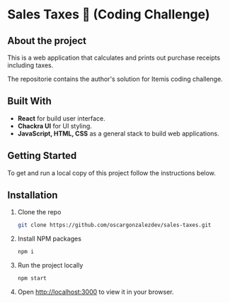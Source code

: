 # Sales Taxes 🛒 (Coding Challenge)

## About the project

This is a web application that calculates and prints out purchase receipts including taxes. <br/>

The repositorie contains the author's solution for Itemis coding challenge.


## Built With

* <strong>React</strong> for build user interface.
* <strong>Chackra UI</strong> for UI styling.
* <strong>JavaScript, HTML, CSS</strong> as a general stack to build web applications.

## Getting Started

To get and run a local copy of this project follow the instructions below.

## Installation

1. Clone the repo
   ```sh
   git clone https://github.com/oscargonzalezdev/sales-taxes.git
   ```
2. Install NPM packages
   ```sh
   npm i
   ```
3. Run the project locally
   ```sh
   npm start
4. Open [http://localhost:3000](http://localhost:3000) to view it in your browser.
